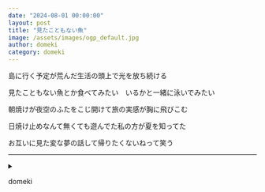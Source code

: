 ```yaml
---
date: "2024-08-01 00:00:00"
layout: post
title: "見たこともない魚"
image: /assets/images/ogp_default.jpg
author: domeki
category: domeki
---
```


<div class="tanka-area"><div class="tanka">
<p>島に行く予定が荒んだ生活の頭上で光を放ち続ける</p>

<p>見たこともない魚とか食べてみたい　いるかと一緒に泳いでみたい</p>

<p>朝焼けが夜空のふたをこじ開けて旅の実感が胸に飛びこむ</p>

<p>日焼け止めなんて無くても遊んでた私の方が夏を知ってた</p>

<p>お互いに見た変な夢の話して帰りたくないねって笑う</p>

</div></div>

---

<details><summary></summary>
島に行く予定が荒んだ生活の頭上で光を放ち続ける<br/>
見たこともない魚とか食べてみたい　いるかと一緒に泳いでみたい<br/>
朝焼けが夜空のふたをこじ開けて旅の実感が胸に飛びこむ<br/>
日焼け止めなんて無くても遊んでた私の方が夏を知ってた<br/>
お互いに見た変な夢の話して帰りたくないねって笑う<br/>
<br/>

</details>

domeki
